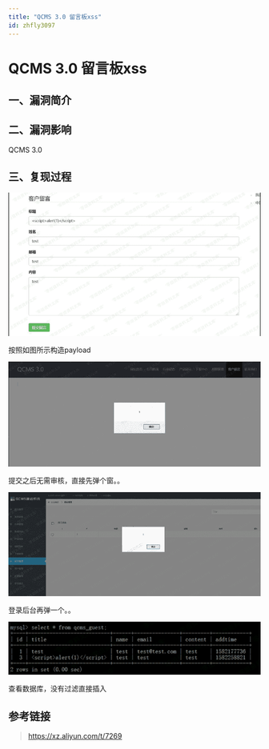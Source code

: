 ```yaml
---
title: "QCMS 3.0 留言板xss"
id: zhfly3097
---
```


# QCMS 3.0 留言板xss

## 一、漏洞简介

## 二、漏洞影响

QCMS 3.0

## 三、复现过程

![image](../img/f96e3f01a048466bb2a08a57bc4092a0.png)

按照如图所示构造payload

![image](../img/af52186fc6f6775cedc86e9f2ab840ce.png)

提交之后无需审核，直接先弹个窗。。

![image](../img/933dc61cb360e475483c00e6a2190ac2.png)

登录后台再弹一个。。

![image](../img/382d8f58a75722214d194980b570e4e0.png)

查看数据库，没有过滤直接插入

## 参考链接

> https://xz.aliyun.com/t/7269